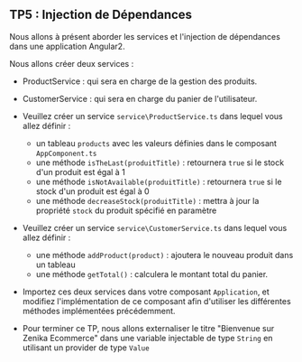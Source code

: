 ## TP5 : Injection de Dépendances

Nous allons à présent aborder les services et l'injection de dépendances dans une application Angular2.

Nous allons créer deux services :

- ProductService : qui sera en charge de la gestion des produits.
- CustomerService : qui sera en charge du panier de l'utilisateur.

- Veuillez créer un service `service\ProductService.ts` dans lequel vous allez définir :
	- un tableau `products` avec les valeurs définies dans le composant `AppComponent.ts`
	- une méthode `isTheLast(produitTitle)` : retournera `true` si le stock d'un produit est égal à 1
	- une méthode `isNotAvailable(produitTitle)` : retournera `true` si le stock d'un produit est égal à 0
	- une méthode `decreaseStock(produitTitle)` : mettra à jour la propriété `stock` du produit spécifié en paramètre

- Veuillez créer un service `service\CustomerService.ts` dans lequel vous allez définir :
	- une méthode `addProduct(product)` : ajoutera le nouveau produit dans un tableau
	- une méthode `getTotal()` : calculera le montant total du panier.

- Importez ces deux services dans votre composant `Application`, et modifiez l'implémentation de ce composant afin d'utiliser les différentes méthodes implémentées précédemment.

- Pour terminer ce TP, nous allons externaliser le titre "Bienvenue sur Zenika Ecommerce" dans une variable injectable de type `String` en utilisant un provider de type `Value` 
